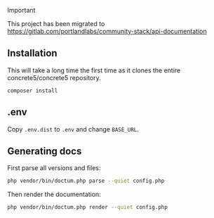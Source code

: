 > [!IMPORTANT]
> This project has been migrated to https://gitlab.com/portlandlabs/community-stack/api-documentation

## Installation

This will take a long time the first time as it clones the entire concrete5/concrete5 repository.
```
composer install
```

## .env

Copy `.env.dist` to `.env` and change `BASE_URL`.

## Generating docs

First parse all versions and files:

```bash
php vendor/bin/doctum.php parse --quiet config.php
```

Then render the documentation:

```bash 
php vendor/bin/doctum.php render --quiet config.php
```
